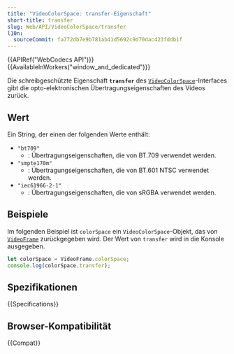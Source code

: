 ```yaml
---
title: "VideoColorSpace: transfer-Eigenschaft"
short-title: transfer
slug: Web/API/VideoColorSpace/transfer
l10n:
  sourceCommit: fa772db7e9b781ab41d5692c9d70dac423fddb1f
---
```


{{APIRef("WebCodecs API")}}{{AvailableInWorkers("window_and_dedicated")}}

Die schreibgeschützte Eigenschaft **`transfer`** des [`VideoColorSpace`](/de/docs/Web/API/VideoColorSpace)-Interfaces gibt die opto-elektronischen Übertragungseigenschaften des Videos zurück.

## Wert

Ein String, der einen der folgenden Werte enthält:

- `"bt709"`
  - : Übertragungseigenschaften, die von BT.709 verwendet werden.
- `"smpte170m"`
  - : Übertragungseigenschaften, die von BT.601 NTSC verwendet werden.
- `"iec61966-2-1"`
  - : Übertragungseigenschaften, die von sRGBA verwendet werden.

## Beispiele

Im folgenden Beispiel ist `colorSpace` ein `VideoColorSpace`-Objekt, das von [`VideoFrame`](/de/docs/Web/API/VideoFrame) zurückgegeben wird. Der Wert von `transfer` wird in die Konsole ausgegeben.

```js
let colorSpace = VideoFrame.colorSpace;
console.log(colorSpace.transfer);
```

## Spezifikationen

{{Specifications}}

## Browser-Kompatibilität

{{Compat}}

